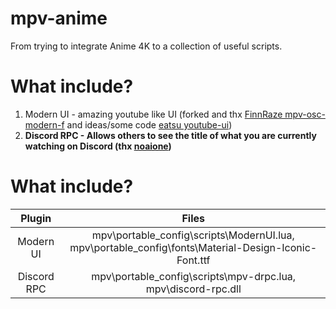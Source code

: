 # mpv-anime

From trying to integrate Anime 4K to a collection of useful scripts.

# What include?
1. Modern UI - amazing youtube like UI (forked and thx [FinnRaze mpv-osc-modern-f](https://github.com/FinnRaze/mpv-osc-modern-f/tree/main) and ideas/some code [eatsu youtube-ui](https://github.com/eatsu/mpv-osc-youtube-ui))
4. <b>Discord RPC<b> - Allows others to see the title of what you are currently watching on Discord (thx [noaione](https://github.com/noaione/mpv-discordRPC))

# What include?
| Plugin | Files |
| :-: | :-: |
| Modern UI | mpv\portable_config\scripts\ModernUI.lua, mpv\portable_config\fonts\Material-Design-Iconic-Font.ttf  |
| Discord RPC | mpv\portable_config\scripts\mpv-drpc.lua, mpv\discord-rpc.dll  |
